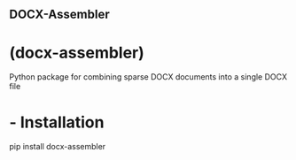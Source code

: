 ## DOCX-Assembler
# (docx-assembler)

Python package for combining sparse DOCX documents into a single DOCX file


# - Installation

pip install docx-assembler
